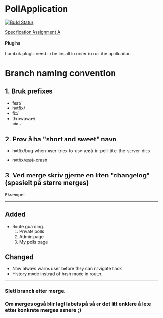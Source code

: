 # PollApplication  

[![Build Status](https://travis-ci.com/chris2402/PollApplication.svg?token=AsNzGpopnC9RcQp5F1w4&branch=dev)](https://travis-ci.com/chris2402/PollApplication)

[Specification Assignment A](AssignmentA.md)      


#### Plugins   
Lombok plugin need to be install in order to run the application.

# Branch naming convention

## 1. Bruk prefixes
* feat/
* hotfix/
* fix/
* throwaway/  
etc..

## 2. Prøv å ha "short and sweet" navn

* ~~hotfix/bug-when-user-tries-to-use-æøå-in-poll-title-the-server-dies~~

* hotfix/æøå-crash


## 3. Ved merge skriv gjerne en liten "changelog" (spesielt på større merges)

Eksempel  

---

## Added
* Route guarding.  
  1. Private polls
  2. Admin page
  3. My polls page

## Changed
* Now always warns user before they can navigate back
* History mode instead of hash mode in router.

---

### Slett branch etter merge.


### Om merges også blir lagt labels på så er det litt enklere å lete etter konkrete merges senere ;) 


